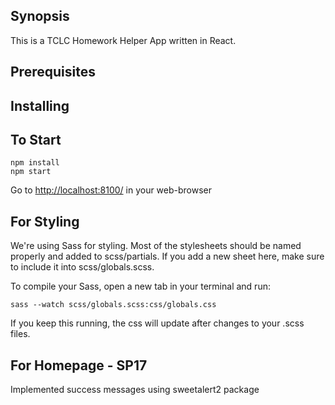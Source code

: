 ## Synopsis

This is a TCLC Homework Helper App written in React.

## Prerequisites 


## Installing


## To Start 

```
npm install
npm start
```


Go to [http://localhost:8100/](http://localhost:8100/ "http://localhost:8100/") in your web-browser

## For Styling

We're using Sass for styling. Most of the stylesheets should be named properly and added to scss/partials. If you add a new sheet here, make sure to include it into scss/globals.scss.

To compile your Sass, open a new tab in your terminal and run:

```
sass --watch scss/globals.scss:css/globals.css
```

If you keep this running, the css will update after changes to your .scss files.


## For Homepage - SP17

Implemented success messages using sweetalert2 package

